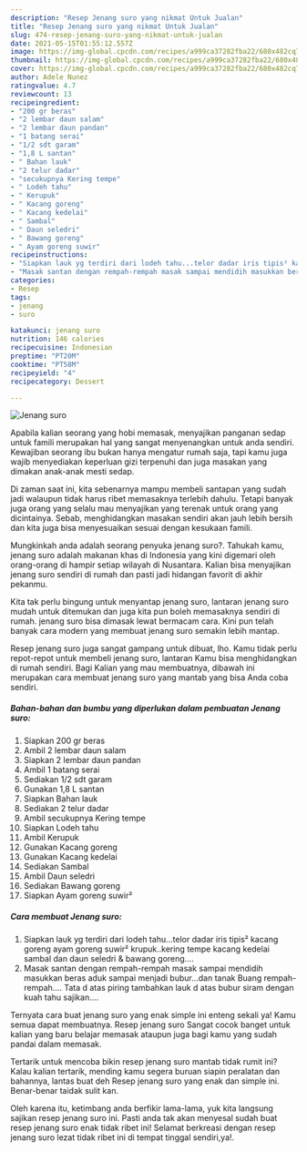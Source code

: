 ```yaml
---
description: "Resep Jenang suro yang nikmat Untuk Jualan"
title: "Resep Jenang suro yang nikmat Untuk Jualan"
slug: 474-resep-jenang-suro-yang-nikmat-untuk-jualan
date: 2021-05-15T01:55:12.557Z
image: https://img-global.cpcdn.com/recipes/a999ca37282fba22/680x482cq70/jenang-suro-foto-resep-utama.jpg
thumbnail: https://img-global.cpcdn.com/recipes/a999ca37282fba22/680x482cq70/jenang-suro-foto-resep-utama.jpg
cover: https://img-global.cpcdn.com/recipes/a999ca37282fba22/680x482cq70/jenang-suro-foto-resep-utama.jpg
author: Adele Nunez
ratingvalue: 4.7
reviewcount: 13
recipeingredient:
- "200 gr beras"
- "2 lembar daun salam"
- "2 lembar daun pandan"
- "1 batang serai"
- "1/2 sdt garam"
- "1,8 L santan"
- " Bahan lauk"
- "2 telur dadar"
- "secukupnya Kering tempe"
- " Lodeh tahu"
- " Kerupuk"
- " Kacang goreng"
- " Kacang kedelai"
- " Sambal"
- " Daun seledri"
- " Bawang goreng"
- " Ayam goreng suwir"
recipeinstructions:
- "Siapkan lauk yg terdiri dari lodeh tahu...telor dadar iris tipis² kacang goreng ayam goreng suwir² krupuk..kering tempe kacang kedelai sambal dan daun seledri &amp; bawang goreng...."
- "Masak santan dengan rempah-rempah masak sampai mendidih masukkan beras aduk sampai menjadi bubur...dan tanak Buang rempah-rempah.... Tata d atas piring tambahkan lauk d atas bubur siram dengan kuah tahu sajikan...."
categories:
- Resep
tags:
- jenang
- suro

katakunci: jenang suro 
nutrition: 146 calories
recipecuisine: Indonesian
preptime: "PT20M"
cooktime: "PT58M"
recipeyield: "4"
recipecategory: Dessert

---
```



![Jenang suro](https://img-global.cpcdn.com/recipes/a999ca37282fba22/680x482cq70/jenang-suro-foto-resep-utama.jpg)

Apabila kalian seorang yang hobi memasak, menyajikan panganan sedap untuk famili merupakan hal yang sangat menyenangkan untuk anda sendiri. Kewajiban seorang ibu bukan hanya mengatur rumah saja, tapi kamu juga wajib menyediakan keperluan gizi terpenuhi dan juga masakan yang dimakan anak-anak mesti sedap.

Di zaman  saat ini, kita sebenarnya mampu membeli santapan yang sudah jadi walaupun tidak harus ribet memasaknya terlebih dahulu. Tetapi banyak juga orang yang selalu mau menyajikan yang terenak untuk orang yang dicintainya. Sebab, menghidangkan masakan sendiri akan jauh lebih bersih dan kita juga bisa menyesuaikan sesuai dengan kesukaan famili. 



Mungkinkah anda adalah seorang penyuka jenang suro?. Tahukah kamu, jenang suro adalah makanan khas di Indonesia yang kini digemari oleh orang-orang di hampir setiap wilayah di Nusantara. Kalian bisa menyajikan jenang suro sendiri di rumah dan pasti jadi hidangan favorit di akhir pekanmu.

Kita tak perlu bingung untuk menyantap jenang suro, lantaran jenang suro mudah untuk ditemukan dan juga kita pun boleh memasaknya sendiri di rumah. jenang suro bisa dimasak lewat bermacam cara. Kini pun telah banyak cara modern yang membuat jenang suro semakin lebih mantap.

Resep jenang suro juga sangat gampang untuk dibuat, lho. Kamu tidak perlu repot-repot untuk membeli jenang suro, lantaran Kamu bisa menghidangkan di rumah sendiri. Bagi Kalian yang mau membuatnya, dibawah ini merupakan cara membuat jenang suro yang mantab yang bisa Anda coba sendiri.

<!--inarticleads1-->

##### Bahan-bahan dan bumbu yang diperlukan dalam pembuatan Jenang suro:

1. Siapkan 200 gr beras
1. Ambil 2 lembar daun salam
1. Siapkan 2 lembar daun pandan
1. Ambil 1 batang serai
1. Sediakan 1/2 sdt garam
1. Gunakan 1,8 L santan
1. Siapkan  Bahan lauk
1. Sediakan 2 telur dadar
1. Ambil secukupnya Kering tempe
1. Siapkan  Lodeh tahu
1. Ambil  Kerupuk
1. Gunakan  Kacang goreng
1. Gunakan  Kacang kedelai
1. Sediakan  Sambal
1. Ambil  Daun seledri
1. Sediakan  Bawang goreng
1. Siapkan  Ayam goreng suwir²




<!--inarticleads2-->

##### Cara membuat Jenang suro:

1. Siapkan lauk yg terdiri dari lodeh tahu...telor dadar iris tipis² kacang goreng ayam goreng suwir² krupuk..kering tempe kacang kedelai sambal dan daun seledri &amp; bawang goreng....
1. Masak santan dengan rempah-rempah masak sampai mendidih masukkan beras aduk sampai menjadi bubur...dan tanak Buang rempah-rempah.... Tata d atas piring tambahkan lauk d atas bubur siram dengan kuah tahu sajikan....




Ternyata cara buat jenang suro yang enak simple ini enteng sekali ya! Kamu semua dapat membuatnya. Resep jenang suro Sangat cocok banget untuk kalian yang baru belajar memasak ataupun juga bagi kamu yang sudah pandai dalam memasak.

Tertarik untuk mencoba bikin resep jenang suro mantab tidak rumit ini? Kalau kalian tertarik, mending kamu segera buruan siapin peralatan dan bahannya, lantas buat deh Resep jenang suro yang enak dan simple ini. Benar-benar taidak sulit kan. 

Oleh karena itu, ketimbang anda berfikir lama-lama, yuk kita langsung sajikan resep jenang suro ini. Pasti anda tak akan menyesal sudah buat resep jenang suro enak tidak ribet ini! Selamat berkreasi dengan resep jenang suro lezat tidak ribet ini di tempat tinggal sendiri,ya!.

